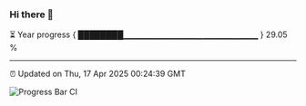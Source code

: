 ### Hi there 👋

⏳ Year progress { ████████▁▁▁▁▁▁▁▁▁▁▁▁▁▁▁▁▁▁▁▁▁▁ } 29.05 %

---

⏰ Updated on Thu, 17 Apr 2025 00:24:39 GMT

![Progress Bar CI](https://github.com/liununu/liununu/workflows/Progress%20Bar%20CI/badge.svg)
